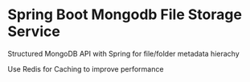 # Spring Boot Mongodb File Storage Service

Structured MongoDB API with Spring for file/folder metadata hierachy

Use Redis for Caching to improve performance
